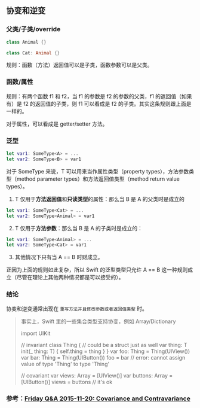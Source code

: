 ## 协变和逆变

### 父类/子类/override

```swift
class Animal {}

class Cat: Animal {}
```

规则：函数（方法）返回值可以是子类，函数参数可以是父类。

### 函数/属性

规则：有两个函数 f1 和 f2，当 f1 的参数是 f2 的参数的父类，f1 的返回值（如果有）是 f2 的返回值的子类，则 f1 可以看成是 f2 的子类。其实这条规则跟上面是一样的。

对于属性，可以看成是 getter/setter 方法。

### 泛型

```swift
let var1: SomeType<A> = ...
let var2: SomeType<B> = var1
```

对于 SomeType<T> 来说，T 可以用来当作属性类型（property types），方法参数类型（method parameter types）和方法返回值类型（method return value types）。

1. T 仅用于**方法返回值**和**只读类型**的属性：那么当 B 是 A 的父类时是成立的

```swift
let var1: SomeType<Cat> = ...
let var2: SomeType<Animal> = var1
```

2. T 仅用于**方法参数**：那么当 B 是 A 的子类时是成立的：

```swift
let var1: SomeType<Animal> = ...
let var2: SomeType<Cat> = var1
```

3. 其他情况下只有当 A == B 时财成立。

正因为上面的规则如此复杂，所以 Swift 的泛型类型只允许 A == B 这一种规则成立（尽管在理论上其他两种情况都是可以接受的）。

### 结论

协变和逆变通常出现在 `重写方法并且修改参数或者返回值类型` 时。

> 事实上，Swift 里的一些集合类型支持协变，例如 Array/Dictionary
> 
> import UIKit 
> 
> // invariant
class Thing<T> { // could be a struct just as well 
    var thing: T 
    init(_ thing: T) { self.thing = thing } 
} 
var foo: Thing<UIView> = Thing(UIView()) 
var bar: Thing<UIButton> = Thing(UIButton()) 
foo = bar // error: cannot assign value of type 'Thing<UIButton>' to type 'Thing<UIView>'
>
> // covariant
var views: Array<UIView> = [UIView()] 
var buttons: Array<UIButton> = [UIButton()] 
views = buttons // it's ok
>

### 参考：[Friday Q&A 2015-11-20: Covariance and Contravariance](https://www.mikeash.com/pyblog/friday-qa-2015-11-20-covariance-and-contravariance.html)

